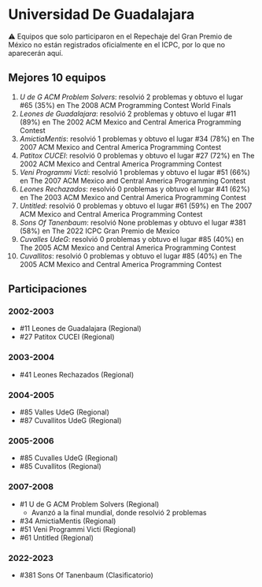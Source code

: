 # Universidad De Guadalajara

:warning: Equipos que solo participaron en el Repechaje del Gran Premio de México no están registrados oficialmente en el ICPC, por lo que no aparecerán aquí.

## Mejores 10 equipos

1. _U de G ACM Problem Solvers_: resolvió 2 problemas y obtuvo el lugar #65 (35%) en The 2008 ACM Programming Contest World Finals
1. _Leones de Guadalajara_: resolvió 2 problemas y obtuvo el lugar #11 (89%) en The 2002 ACM Mexico and Central America Programming Contest
1. _AmictiaMentis_: resolvió 1 problemas y obtuvo el lugar #34 (78%) en The 2007 ACM Mexico and Central America Programming Contest
1. _Patitox CUCEI_: resolvió 0 problemas y obtuvo el lugar #27 (72%) en The 2002 ACM Mexico and Central America Programming Contest
1. _Veni Programmi Victi_: resolvió 1 problemas y obtuvo el lugar #51 (66%) en The 2007 ACM Mexico and Central America Programming Contest
1. _Leones Rechazados_: resolvió 0 problemas y obtuvo el lugar #41 (62%) en The 2003 ACM Mexico and Central America Programming Contest
1. _Untitled_: resolvió 0 problemas y obtuvo el lugar #61 (59%) en The 2007 ACM Mexico and Central America Programming Contest
1. _Sons Of Tanenbaum_: resolvió None problemas y obtuvo el lugar #381 (58%) en The 2022 ICPC Gran Premio de Mexico
1. _Cuvalles UdeG_: resolvió 0 problemas y obtuvo el lugar #85 (40%) en The 2005 ACM Mexico and Central America Programming Contest
1. _Cuvallitos_: resolvió 0 problemas y obtuvo el lugar #85 (40%) en The 2005 ACM Mexico and Central America Programming Contest

## Participaciones

### 2002-2003

- #11 Leones de Guadalajara (Regional)
- #27 Patitox CUCEI (Regional)

### 2003-2004

- #41 Leones Rechazados (Regional)

### 2004-2005

- #85 Valles UdeG (Regional)
- #87 Cuvallitos UdeG (Regional)

### 2005-2006

- #85 Cuvalles UdeG (Regional)
- #85 Cuvallitos (Regional)

### 2007-2008

- #1 U de G ACM Problem Solvers (Regional)
  - Avanzó a la final mundial, donde resolvió 2 problemas
- #34 AmictiaMentis (Regional)
- #51 Veni Programmi Victi (Regional)
- #61 Untitled (Regional)

### 2022-2023

- #381 Sons Of Tanenbaum (Clasificatorio)



